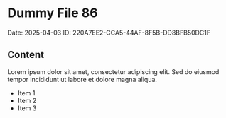 # Dummy File 86

Date: 2025-04-03
ID: 220A7EE2-CCA5-44AF-8F5B-DD8BFB50DC1F

## Content

Lorem ipsum dolor sit amet, consectetur adipiscing elit.
Sed do eiusmod tempor incididunt ut labore et dolore magna aliqua.

* Item 1
* Item 2
* Item 3

